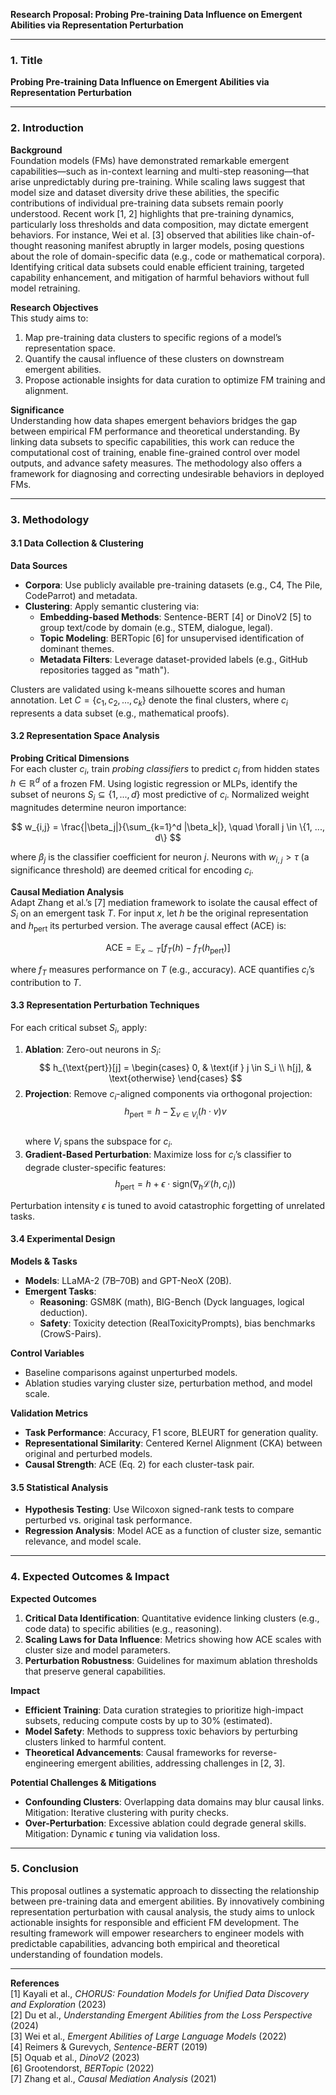 **Research Proposal: Probing Pre-training Data Influence on Emergent Abilities via Representation Perturbation**

---

### 1. Title  
**Probing Pre-training Data Influence on Emergent Abilities via Representation Perturbation**

---

### 2. Introduction  
**Background**  
Foundation models (FMs) have demonstrated remarkable emergent capabilities—such as in-context learning and multi-step reasoning—that arise unpredictably during pre-training. While scaling laws suggest that model size and dataset diversity drive these abilities, the specific contributions of individual pre-training data subsets remain poorly understood. Recent work [1, 2] highlights that pre-training dynamics, particularly loss thresholds and data composition, may dictate emergent behaviors. For instance, Wei et al. [3] observed that abilities like chain-of-thought reasoning manifest abruptly in larger models, posing questions about the role of domain-specific data (e.g., code or mathematical corpora). Identifying critical data subsets could enable efficient training, targeted capability enhancement, and mitigation of harmful behaviors without full model retraining.

**Research Objectives**  
This study aims to:  
1. Map pre-training data clusters to specific regions of a model’s representation space.  
2. Quantify the causal influence of these clusters on downstream emergent abilities.  
3. Propose actionable insights for data curation to optimize FM training and alignment.  

**Significance**  
Understanding how data shapes emergent behaviors bridges the gap between empirical FM performance and theoretical understanding. By linking data subsets to specific capabilities, this work can reduce the computational cost of training, enable fine-grained control over model outputs, and advance safety measures. The methodology also offers a framework for diagnosing and correcting undesirable behaviors in deployed FMs.

---

### 3. Methodology  

#### 3.1 Data Collection & Clustering  
**Data Sources**  
- **Corpora**: Use publicly available pre-training datasets (e.g., C4, The Pile, CodeParrot) and metadata.  
- **Clustering**: Apply semantic clustering via:  
  - **Embedding-based Methods**: Sentence-BERT [4] or DinoV2 [5] to group text/code by domain (e.g., STEM, dialogue, legal).  
  - **Topic Modeling**: BERTopic [6] for unsupervised identification of dominant themes.  
  - **Metadata Filters**: Leverage dataset-provided labels (e.g., GitHub repositories tagged as "math").  

Clusters are validated using k-means silhouette scores and human annotation. Let $C = \{c_1, c_2, ..., c_k\}$ denote the final clusters, where $c_i$ represents a data subset (e.g., mathematical proofs).

#### 3.2 Representation Space Analysis  
**Probing Critical Dimensions**  
For each cluster $c_i$, train *probing classifiers* to predict $c_i$ from hidden states $h \in \mathbb{R}^d$ of a frozen FM. Using logistic regression or MLPs, identify the subset of neurons $S_i \subseteq \{1, ..., d\}$ most predictive of $c_i$. Normalized weight magnitudes determine neuron importance:  

$$
w_{i,j} = \frac{|\beta_j|}{\sum_{k=1}^d |\beta_k|}, \quad \forall j \in \{1, ..., d\}
$$

where $\beta_j$ is the classifier coefficient for neuron $j$. Neurons with $w_{i,j} > \tau$ (a significance threshold) are deemed critical for encoding $c_i$.

**Causal Mediation Analysis**  
Adapt Zhang et al.’s [7] mediation framework to isolate the causal effect of $S_i$ on an emergent task $T$. For input $x$, let $h$ be the original representation and $h_{\text{pert}}$ its perturbed version. The average causal effect (ACE) is:  

$$
\text{ACE} = \mathbb{E}_{x \sim T} \left[ f_T(h) - f_T(h_{\text{pert}}) \right]
$$

where $f_T$ measures performance on $T$ (e.g., accuracy). ACE quantifies $c_i$’s contribution to $T$.

#### 3.3 Representation Perturbation Techniques  
For each critical subset $S_i$, apply:  
1. **Ablation**: Zero-out neurons in $S_i$:  
   $$ h_{\text{pert}}[j] = \begin{cases} 0, & \text{if } j \in S_i \\ h[j], & \text{otherwise} \end{cases} $$  
2. **Projection**: Remove $c_i$-aligned components via orthogonal projection:  
   $$ h_{\text{pert}} = h - \sum_{v \in V_i} (h \cdot v) v $$  
   where $V_i$ spans the subspace for $c_i$.  
3. **Gradient-Based Perturbation**: Maximize loss for $c_i$’s classifier to degrade cluster-specific features:  
   $$ h_{\text{pert}} = h + \epsilon \cdot \text{sign}(\nabla_h \mathcal{L}(h, c_i)) $$  

Perturbation intensity $\epsilon$ is tuned to avoid catastrophic forgetting of unrelated tasks.

#### 3.4 Experimental Design  
**Models & Tasks**  
- **Models**: LLaMA-2 (7B–70B) and GPT-NeoX (20B).  
- **Emergent Tasks**:  
  - **Reasoning**: GSM8K (math), BIG-Bench (Dyck languages, logical deduction).  
  - **Safety**: Toxicity detection (RealToxicityPrompts), bias benchmarks (CrowS-Pairs).  

**Control Variables**  
- Baseline comparisons against unperturbed models.  
- Ablation studies varying cluster size, perturbation method, and model scale.  

**Validation Metrics**  
- **Task Performance**: Accuracy, F1 score, BLEURT for generation quality.  
- **Representational Similarity**: Centered Kernel Alignment (CKA) between original and perturbed models.  
- **Causal Strength**: ACE (Eq. 2) for each cluster-task pair.  

#### 3.5 Statistical Analysis  
- **Hypothesis Testing**: Use Wilcoxon signed-rank tests to compare perturbed vs. original task performance.  
- **Regression Analysis**: Model ACE as a function of cluster size, semantic relevance, and model scale.  

---

### 4. Expected Outcomes & Impact  
**Expected Outcomes**  
1. **Critical Data Identification**: Quantitative evidence linking clusters (e.g., code data) to specific abilities (e.g., reasoning).  
2. **Scaling Laws for Data Influence**: Metrics showing how ACE scales with cluster size and model parameters.  
3. **Perturbation Robustness**: Guidelines for maximum ablation thresholds that preserve general capabilities.  

**Impact**  
- **Efficient Training**: Data curation strategies to prioritize high-impact subsets, reducing compute costs by up to 30% (estimated).  
- **Model Safety**: Methods to suppress toxic behaviors by perturbing clusters linked to harmful content.  
- **Theoretical Advancements**: Causal frameworks for reverse-engineering emergent abilities, addressing challenges in [2, 3].  

**Potential Challenges & Mitigations**  
- **Confounding Clusters**: Overlapping data domains may blur causal links. Mitigation: Iterative clustering with purity checks.  
- **Over-Perturbation**: Excessive ablation could degrade general skills. Mitigation: Dynamic $\epsilon$ tuning via validation loss.  

---

### 5. Conclusion  
This proposal outlines a systematic approach to dissecting the relationship between pre-training data and emergent abilities. By innovatively combining representation perturbation with causal analysis, the study aims to unlock actionable insights for responsible and efficient FM development. The resulting framework will empower researchers to engineer models with predictable capabilities, advancing both empirical and theoretical understanding of foundation models.

---

**References**  
[1] Kayali et al., *CHORUS: Foundation Models for Unified Data Discovery and Exploration* (2023)  
[2] Du et al., *Understanding Emergent Abilities from the Loss Perspective* (2024)  
[3] Wei et al., *Emergent Abilities of Large Language Models* (2022)  
[4] Reimers & Gurevych, *Sentence-BERT* (2019)  
[5] Oquab et al., *DinoV2* (2023)  
[6] Grootendorst, *BERTopic* (2022)  
[7] Zhang et al., *Causal Mediation Analysis* (2021)